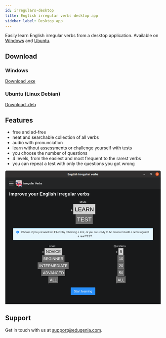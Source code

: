 ```yaml
---
id: irregulars-desktop
title: English irregular verbs desktop app
sidebar_label: Desktop app
---
```


Easily learn English irregular verbs from a desktop application.
Available on [Windows](/docs/irregulars-desktop#windows) and [Ubuntu](/docs/irregulars-desktop#ubuntu).

## Download

### Windows

<a class="button button--primary button--lg" href="https://github.com/edugenia/edugenia.github.io/raw/artifact/artifact/English_irregular_verbs-1.0.2_Setup.exe" download>
   Download .exe
</a>

### Ubuntu (Linux Debian)

<a class="button button--primary button--lg" href="https://github.com/edugenia/edugenia.github.io/raw/artifact/artifact/irregular-e_1.0.2_amd64.deb" download>
   Download .deb
</a>

## Features

* free and ad-free
* neat and searchable collection of all verbs
* audio with pronunciation
* learn without assessments or challenge yourself with tests
* you choose the number of questions
* 4 levels, from the easiest and most frequent to the rarest verbs
* you can repeat a test with only the questions you got wrong

![img](../static/img/irregulars/Ubuntu_app.png)

## Support

Get in touch with us at [support@edugenia.com](mailto:support@edugenia.com).